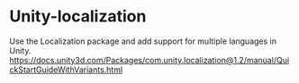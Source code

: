 # Unity-localization
Use the Localization package and add support for multiple languages in Unity. 
https://docs.unity3d.com/Packages/com.unity.localization@1.2/manual/QuickStartGuideWithVariants.html
